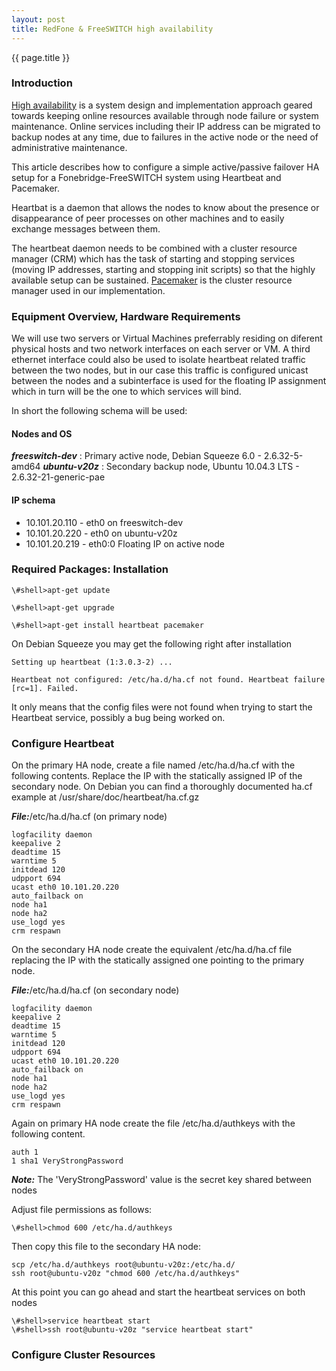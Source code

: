 ```yaml
---
layout: post
title: RedFone & FreeSWITCH high availability
---
```


{{ page.title }}

### Introduction

[High availability](https://en.wikipedia.org/wiki/High_availability) is a system design and implementation approach geared towards keeping online resources available through node failure or system maintenance. Online services including their IP address can be migrated to backup nodes at any time, due to failures in the active node or the need of administrative maintenance. 

This article describes how to configure a simple active/passive failover HA setup for a Fonebridge-FreeSWITCH system using Heartbeat and Pacemaker. 

Heartbat is a daemon that allows the nodes to know about the presence or disappearance of peer processes on other machines and to easily exchange messages between them.

The heartbeat daemon needs to be combined with a cluster resource manager (CRM) which has the task of starting and stopping services (moving IP addresses, starting and stopping init scripts) so that the highly available setup can be sustained. [Pacemaker](http://clusterlabs.org/wiki/Main_Page) is the cluster resource manager used in our implementation.

### Equipment Overview, Hardware Requirements

We will use two servers or Virtual Machines preferrably residing on diferent physical hosts and two network interfaces on each server or VM. A third ethernet interface could also be used to isolate heartbeat related traffic between the two nodes, but in our case this traffic is configured unicast between the nodes and a subinterface is used for the floating IP assignment which in turn will be the one to which services will bind.

In short the following schema will be used:

#### Nodes and OS

***freeswitch-dev*** : Primary active node, Debian Squeeze 6.0 - 2.6.32-5-amd64
***ubuntu-v20z***    : Secondary backup node, Ubuntu 10.04.3 LTS - 2.6.32-21-generic-pae

#### IP schema

* 10.101.20.110 - eth0 on freeswitch-dev
* 10.101.20.220 - eth0 on ubuntu-v20z
* 10.101.20.219 - eth0:0 Floating IP on active node


### Required Packages: Installation


```
\#shell>apt-get update

\#shell>apt-get upgrade

\#shell>apt-get install heartbeat pacemaker

```
On Debian Squeeze you may get the following right after installation

```
Setting up heartbeat (1:3.0.3-2) ...

Heartbeat not configured: /etc/ha.d/ha.cf not found. Heartbeat failure [rc=1]. Failed.
```

It only means that the config files were not found when trying to start the Heartbeat service, possibly a bug being worked on.


### Configure Heartbeat

On the primary HA node, create a file named /etc/ha.d/ha.cf with the following contents. Replace the IP with the statically assigned IP of the secondary node. On Debian you can find a thoroughly documented ha.cf example at /usr/share/doc/heartbeat/ha.cf.gz

***File:***/etc/ha.d/ha.cf (on primary node)

```shell
logfacility daemon
keepalive 2
deadtime 15
warntime 5
initdead 120
udpport 694
ucast eth0 10.101.20.220
auto_failback on
node ha1
node ha2
use_logd yes
crm respawn
```

On the secondary HA node create the equivalent /etc/ha.d/ha.cf file replacing the IP with the statically assigned one pointing to the primary node.


***File:***/etc/ha.d/ha.cf (on secondary node)

```shell
logfacility daemon
keepalive 2
deadtime 15
warntime 5
initdead 120
udpport 694
ucast eth0 10.101.20.220
auto_failback on
node ha1
node ha2
use_logd yes
crm respawn
```

Again on primary HA node create the file /etc/ha.d/authkeys with the following content.


```shell
auth 1
1 sha1 VeryStrongPassword
```

***Note:*** The 'VeryStrongPassword' value is the secret key shared between nodes

Adjust file permissions as follows:


```shell
\#shell>chmod 600 /etc/ha.d/authkeys
```

Then copy this file to the secondary HA node:


```shell
scp /etc/ha.d/authkeys root@ubuntu-v20z:/etc/ha.d/
ssh root@ubuntu-v20z "chmod 600 /etc/ha.d/authkeys"
```

At this point you can go ahead and start the heartbeat services on both nodes


```shell
\#shell>service heartbeat start
\#shell>ssh root@ubuntu-v20z "service heartbeat start"
```

### Configure Cluster Resources

